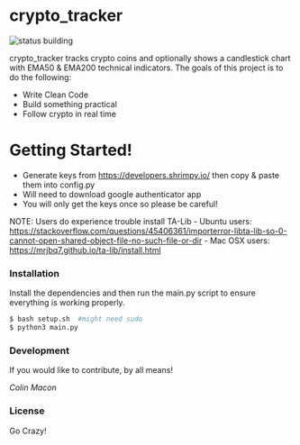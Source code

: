 # crypto_tracker

![status building](https://img.shields.io/badge/status-building-brightgreen.svg?style=flat)


crypto_tracker tracks crypto coins and optionally shows a candlestick chart with EMA50 & EMA200 technical indicators. The goals of this project is to do the following:

  - Write Clean Code
  - Build something practical
  - Follow crypto in real time



# Getting Started!

  - Generate keys from https://developers.shrimpy.io/ then copy & paste them into config.py
  - Will need to download google authenticator app 
  - You will only get the keys once so please be careful!

NOTE: Users do experience trouble install TA-Lib
        - Ubuntu users: https://stackoverflow.com/questions/45406361/importerror-libta-lib-so-0-cannot-open-shared-object-file-no-such-file-or-dir
        - Mac OSX users: https://mrjbq7.github.io/ta-lib/install.html
### Installation
Install the dependencies and then run the main.py script to ensure everything is working properly.

```sh
$ bash setup.sh  #might need sudo
$ python3 main.py
```

### Development
If you would like to contribute, by all means!

*Colin Macon*

### License

Go Crazy!

